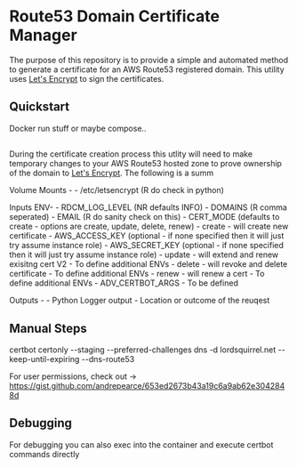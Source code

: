 # Route53 Domain Certificate Manager

The purpose of this repository is to provide a simple and automated method to generate a certificate for an AWS Route53 registered domain. This utility uses [Let's Encrypt](https://letsencrypt.org/) to sign the certificates.

## Quickstart

Docker run stuff or maybe compose..

##


During the certificate creation process this utlity will need to make temporary changes to your AWS Route53 hosted zone to prove ownership of the domain to [Let's Encrypt](https://letsencrypt.org/). The following is a summ


Volume Mounts -
    - /etc/letsencrypt (R do check in python)

Inputs ENV-
    - RDCM_LOG_LEVEL (NR defaults INFO)
    - DOMAINS (R comma seperated)
    - EMAIL (R do sanity check on this)
    - CERT_MODE (defaults to create - options are create, update, delete, renew)
        - create - will create new certificate
            - AWS_ACCESS_KEY (optional - if none specified then it will just try assume instance role)
            - AWS_SECRET_KEY (optional - if none specified then it will just try assume instance role)
        - update - will extend and renew exisitng cert V2
            - To define additional ENVs
        - delete - will revoke and delete certificate
            - To define additional ENVs
        - renew - will renew a cert
            - To define additional ENVs
    - ADV_CERTBOT_ARGS - To be defined


Outputs -
    - Python Logger output
    - Location or outcome of the reuqest

## Manual Steps
certbot certonly --staging --preferred-challenges dns -d lordsquirrel.net --keep-until-expiring --dns-route53

For user permissions, check out -> https://gist.github.com/andrepearce/653ed2673b43a19c6a9ab62e3042848d

## Debugging
For debugging you can also exec into the container and execute certbot commands directly